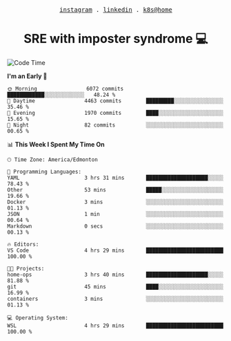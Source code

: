 <p align="center">
  <samp>
    <a href="https://www.instagram.com/lildrunkensmurf/">instagram</a> .
    <a href="https://www.linkedin.com/in/joryirving/">linkedin</a> .
    <a href="https://github.com/joryirving/k3s-home-cluster">k8s@home</a>
  </samp>
</p>

<h1 align="center">
  SRE with imposter syndrome 💻
</h1>

<!--START_SECTION:waka-->
![Code Time](http://img.shields.io/badge/Code%20Time-151%20hrs%2059%20mins-blue)

**I'm an Early 🐤** 

```text
🌞 Morning                6072 commits        ████████████░░░░░░░░░░░░░   48.24 % 
🌆 Daytime                4463 commits        █████████░░░░░░░░░░░░░░░░   35.46 % 
🌃 Evening                1970 commits        ████░░░░░░░░░░░░░░░░░░░░░   15.65 % 
🌙 Night                  82 commits          ░░░░░░░░░░░░░░░░░░░░░░░░░   00.65 % 
```


📊 **This Week I Spent My Time On** 

```text
🕑︎ Time Zone: America/Edmonton

💬 Programming Languages: 
YAML                     3 hrs 31 mins       ████████████████████░░░░░   78.43 % 
Other                    53 mins             █████░░░░░░░░░░░░░░░░░░░░   19.66 % 
Docker                   3 mins              ░░░░░░░░░░░░░░░░░░░░░░░░░   01.13 % 
JSON                     1 min               ░░░░░░░░░░░░░░░░░░░░░░░░░   00.64 % 
Markdown                 0 secs              ░░░░░░░░░░░░░░░░░░░░░░░░░   00.13 % 

🔥 Editors: 
VS Code                  4 hrs 29 mins       █████████████████████████   100.00 % 

🐱‍💻 Projects: 
home-ops                 3 hrs 40 mins       ████████████████████░░░░░   81.88 % 
git                      45 mins             ████░░░░░░░░░░░░░░░░░░░░░   16.99 % 
containers               3 mins              ░░░░░░░░░░░░░░░░░░░░░░░░░   01.13 % 

💻 Operating System: 
WSL                      4 hrs 29 mins       █████████████████████████   100.00 % 
```


<!--END_SECTION:waka-->